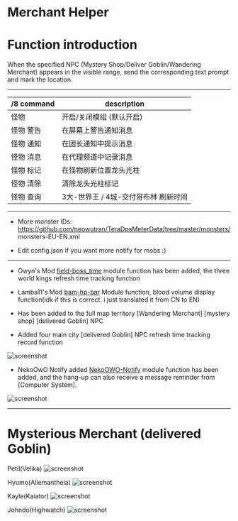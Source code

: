 Merchant Helper
======

# Function introduction

When the specified NPC (Mystery Shop/Deliver Goblin/Wandering Merchant) appears in the visible range, send the corresponding text prompt and mark the location.

------

/8 command | description
--- | ---
怪物 | 开启/关闭模组 (默认开启)
怪物 警告 | 在屏幕上警告通知消息
怪物 通知 | 在团长通知中提示消息
怪物 消息 | 在代理频道中记录消息
怪物 标记 | 在怪物刷新位置龙头光柱
怪物 清除 | 清除龙头光柱标记
怪物 查询 | 3大-世界王 / 4城-交付哥布林 刷新时间

------

- More monster IDs: https://github.com/neowutran/TeraDpsMeterData/tree/master/monsters/  monsters-EU-EN.xml

- Edit config.json if you want more notify for mobs :)

------

- Owyn's Mod [field-boss_time](https://github.com/Owyn/field-boss_time) module function has been added, the three world kings refresh time tracking function

- Lamba11's Mod [bam-hp-bar](https://github.com/Lambda11/bam-hp-bar) Module function, blood volume display function(idk if this is correct. i just translated it from CN to EN)

- Has been added to the full map territory [Wandering Merchant] [mystery shop] [delivered Goblin] NPC

- Added four main city [delivered Goblin] NPC refresh time tracking record function

![screenshot](https://github.com/tera-mod/Boss-Helper/blob/master/screenshot/05.png)

-  NekoOwO Notify added [NekoOWO-Notify](https://github.com/PatrickSantoZZ/NekoOWO-Notify) module function has been added, and the hang-up can also receive a message reminder from [Computer System].

![screenshot](https://github.com/tera-mod/Boss-Helper/blob/master/screenshot/06.png)

------

# Mysterious Merchant (delivered Goblin)

Petil(Velika)
![screenshot](https://github.com/patricksantozz/Boss-Helper/blob/master/screenshot/01.PNG)

Hyumo(Allemantheia)
![screenshot](https://github.com/patricksantozz/Boss-Helper/blob/master/screenshot/02.PNG)

Kayle(Kaiator)
![screenshot](https://github.com/patricksantozz/Boss-Helper/blob/master/screenshot/03.PNG)

Johndo(Highwatch)
![screenshot](https://github.com/patricksantozz/Boss-Helper/blob/master/screenshot/04.PNG)

